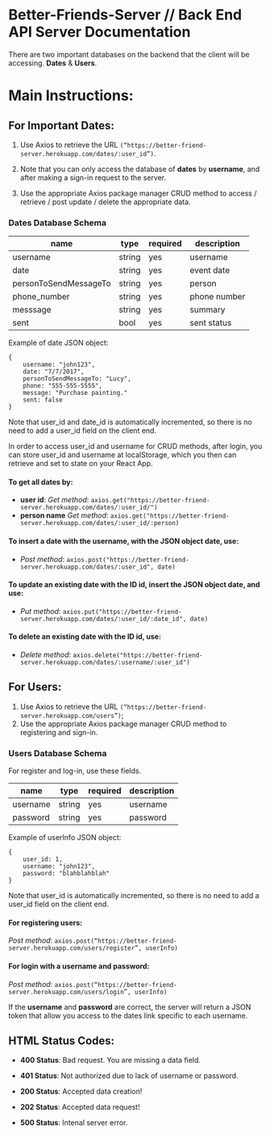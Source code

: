 # Better-Friends-Server // Back End API Server Documentation 

There are two important databases on the backend that the client will be accessing. **Dates** & **Users**.

# Main Instructions: 

## For Important Dates:

1. Use Axios to retrieve the URL `(“https://better-friend-server.herokuapp.com/dates/:user_id”)`. 

2. Note that you can only access the database of **dates** by **username**, and after making a sign-in request to the server. 

3. Use the appropriate Axios package manager CRUD method to access / retrieve / post update / delete the appropriate data.

### **Dates Database Schema** 

| **name**     | **type** | **required** |  **description** |
|--------------|----------|--------------|------------------|
|  username    |  string  |     yes      |     username     |
|  date        |  string  |     yes      |     event date   |
|  personToSendMessageTo    |  string  |     yes      |     person       |
|  phone_number | string |      yes      |    phone number |
|  messsage |  string  |     yes      |     summary      |
|  sent 	   |  bool    |     yes       |     sent status      |

Example of date JSON object:

```
{
	username: "john123",
	date: "7/7/2017",
	personToSendMessageTo: "Lucy",
	phone: "555-555-5555",
	message: "Purchase painting."
	sent: false
}
```

Note that user_id and date_id is automatically incremented, so there is no need to add a user_id field on the client end. 

In order to access user_id and username for CRUD methods, after login, you can store user_id and username at localStorage, which you then can retrieve and set to state on your React App.

#### To get all dates by:

* **user id**: *Get method*: `axios.get("https://better-friend-server.herokuapp.com/dates/:user_id/")` 
* **person name** *Get method*: `axios.get("https://better-friend-server.herokuapp.com/dates/:user_id/:person)` 

#### To insert a date with the username, with the JSON object date, use: 

* *Post method*: `axios.post("https://better-friend-server.herokuapp.com/dates/:user_id", date)`

#### To update an existing date with the ID id, insert the JSON object date, and use: 

* *Put method*: `axios.put("https://better-friend-server.herokuapp.com/dates/:user_id/:date_id", date)` 

#### To delete an existing date with the ID id, use: 

* *Delete method*:  `axios.delete("https://better-friend-server.herokuapp.com/dates/:username/:user_id")` 

## For Users: 

1. Use Axios to retrieve the URL `(“https://better-friend-server.herokuapp.com/users”)`;
2. Use the appropriate Axios package manager CRUD method to registering and sign-in. 

### **Users Database Schema** 

For register and log-in, use these fields. 

| **name**     | **type** | **required** |  **description** |
|--------------|----------|--------------|------------------|
|  username    |  string  |     yes      |     username     |
|  password    |  string  |     yes      |     password     |


Example of userInfo JSON object:

```
{
	user_id: 1,
	username: "john123",
	password: "blahblahblah"
}
```

Note that user_id is automatically incremented, so there is no need to add a user_id field on the client end. 


#### For registering users: 

*Post method*: `axios.post(“https://better-friend-server.herokuapp.com/users/register”, userInfo)` 

#### For login with a username and password:

*Post method*: `axios.post(“https://better-friend-server.herokuapp.com/users/login”, userInfo)` 

If the **username** and **password** are correct, the server will return a JSON token that allow you access to the dates link specific to each username. 

## **HTML Status Codes**:

* **400 Status**: Bad request. You are missing a data field. 
* **401 Status**: Not authorized due to lack of username or password.

* **200 Status**: Accepted data creation! 
* **202 Status**: Accepted data request! 

* **500 Status**: Intenal server error.
